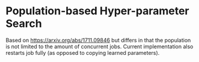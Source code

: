# Population-based Hyper-parameter Search

Based on https://arxiv.org/abs/1711.09846 but differs in that the population is not limited to the amount of concurrent jobs.
Current implementation also restarts job fully (as opposed to copying learned parameters).
